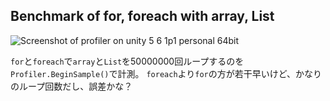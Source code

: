 ## Benchmark of for, foreach with array, List

![Screenshot of profiler on unity 5 6 1p1 personal 64bit](https://user-images.githubusercontent.com/134377/28061667-53dcb1f4-6666-11e7-8ee3-66bbaad40bda.png)

`for`と`foreach`で`array`と`List`を50000000回ループするのを`Profiler.BeginSample()`で計測。
`foreach`より`for`の方が若干早いけど、かなりのループ回数だし、誤差かな？
